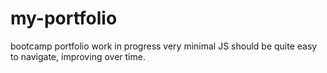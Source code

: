 # my-portfolio
bootcamp portfolio work in progress
very minimal JS 
should be quite easy to navigate, improving over time.
